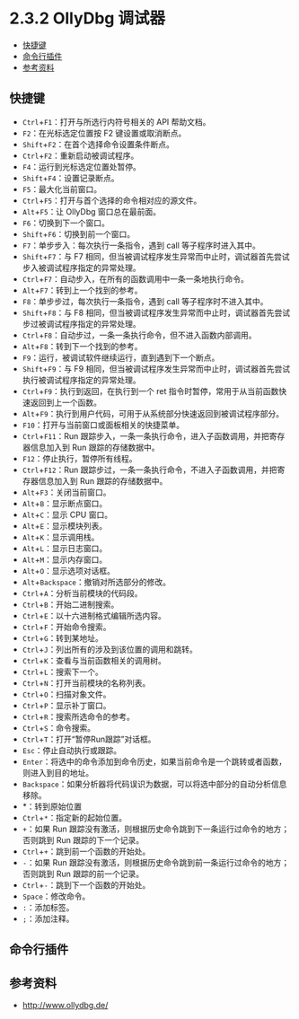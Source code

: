 # 2.3.2 OllyDbg 调试器

- [快捷键](#快捷键)
- [命令行插件](#命令行插件)
- [参考资料](#参考资料)


## 快捷键
- `Ctrl`+`F1`：打开与所选行内符号相关的 API 帮助文档。
- `F2`：在光标选定位置按 F2 键设置或取消断点。
- `Shift`+`F2`：在首个选择命令设置条件断点。
- `Ctrl`+`F2`：重新启动被调试程序。
- `F4`：运行到光标选定位置处暂停。
- `Shift`+`F4`：设置记录断点。
- `F5`：最大化当前窗口。
- `Ctrl`+`F5`：打开与首个选择的命令相对应的源文件。
- `Alt`+`F5`：让 OllyDbg 窗口总在最前面。
- `F6`：切换到下一个窗口。
- `Shift`+`F6`：切换到前一个窗口。
- `F7`：单步步入：每次执行一条指令，遇到 call 等子程序时进入其中。
- `Shift`+`F7`：与 F7 相同，但当被调试程序发生异常而中止时，调试器首先尝试步入被调试程序指定的异常处理。
- `Ctrl`+`F7`：自动步入，在所有的函数调用中一条一条地执行命令。
- `Alt`+`F7`：转到上一个找到的参考。
- `F8`：单步步过，每次执行一条指令，遇到 call 等子程序时不进入其中。
- `Shift`+`F8`：与 F8 相同，但当被调试程序发生异常而中止时，调试器首先尝试步过被调试程序指定的异常处理。
- `Ctrl`+`F8`：自动步过，一条一条执行命令，但不进入函数内部调用。
- `Alt`+`F8`：转到下一个找到的参考。
- `F9`：运行，被调试软件继续运行，直到遇到下一个断点。
- `Shift`+`F9`：与 F9 相同，但当被调试程序发生异常而中止时，调试器首先尝试执行被调试程序指定的异常处理。
- `Ctrl`+`F9`：执行到返回，在执行到一个 ret 指令时暂停，常用于从当前函数快速返回到上一个函数。
- `Alt`+`F9`：执行到用户代码，可用于从系统部分快速返回到被调试程序部分。
- `F10`：打开与当前窗口或面板相关的快捷菜单。
- `Ctrl`+`F11`：Run 跟踪步入，一条一条执行命令，进入子函数调用，并把寄存器信息加入到 Run 跟踪的存储数据中。
- `F12`：停止执行，暂停所有线程。
- `Ctrl`+`F12`：Run 跟踪步过，一条一条执行命令，不进入子函数调用，并把寄存器信息加入到 Run 跟踪的存储数据中。
- `Alt`+`F3`：关闭当前窗口。
- `Alt`+`B`：显示断点窗口。
- `Alt`+`C`：显示 CPU 窗口。
- `Alt`+`E`：显示模块列表。
- `Alt`+`K`：显示调用栈。
- `Alt`+`L`：显示日志窗口。
- `Alt`+`M`：显示内存窗口。
- `Alt`+`O`：显示选项对话框。
- `Alt`+`Backspace`：撤销对所选部分的修改。
- `Ctrl`+`A`：分析当前模块的代码段。
- `Ctrl`+`B`：开始二进制搜索。
- `Ctrl`+`E`：以十六进制格式编辑所选内容。
- `Ctrl`+`F`：开始命令搜索。
- `Ctrl`+`G`：转到某地址。
- `Ctrl`+`J`：列出所有的涉及到该位置的调用和跳转。
- `Ctrl`+`K`：查看与当前函数相关的调用树。
- `Ctrl`+`L`：搜索下一个。
- `Ctrl`+`N`：打开当前模块的名称列表。
- `Ctrl`+`O`：扫描对象文件。
- `Ctrl`+`P`：显示补丁窗口。
- `Ctrl`+`R`：搜索所选命令的参考。
- `Ctrl`+`S`：命令搜索。
- `Ctrl`+`T`：打开“暂停Run跟踪”对话框。
- `Esc`：停止自动执行或跟踪。
- `Enter`：将选中的命令添加到命令历史，如果当前命令是一个跳转或者函数，则进入到目的地址。
- `Backspace`：如果分析器将代码误识为数据，可以将选中部分的自动分析信息移除。
- *：转到原始位置
- `Ctrl`+`*`：指定新的起始位置。
- `+`：如果 Run 跟踪没有激活，则根据历史命令跳到下一条运行过命令的地方；否则跳到 Run 跟踪的下一个记录。
- `Ctrl`+`+`：跳到前一个函数的开始处。
- `-`：如果 Run 跟踪没有激活，则根据历史命令跳到前一条运行过命令的地方；否则跳到 Run 跟踪的前一个记录。
- `Ctrl`+`-`：跳到下一个函数的开始处。
- `Space`：修改命令。
- `:`：添加标签。
- `;`：添加注释。


## 命令行插件

## 参考资料
- http://www.ollydbg.de/
